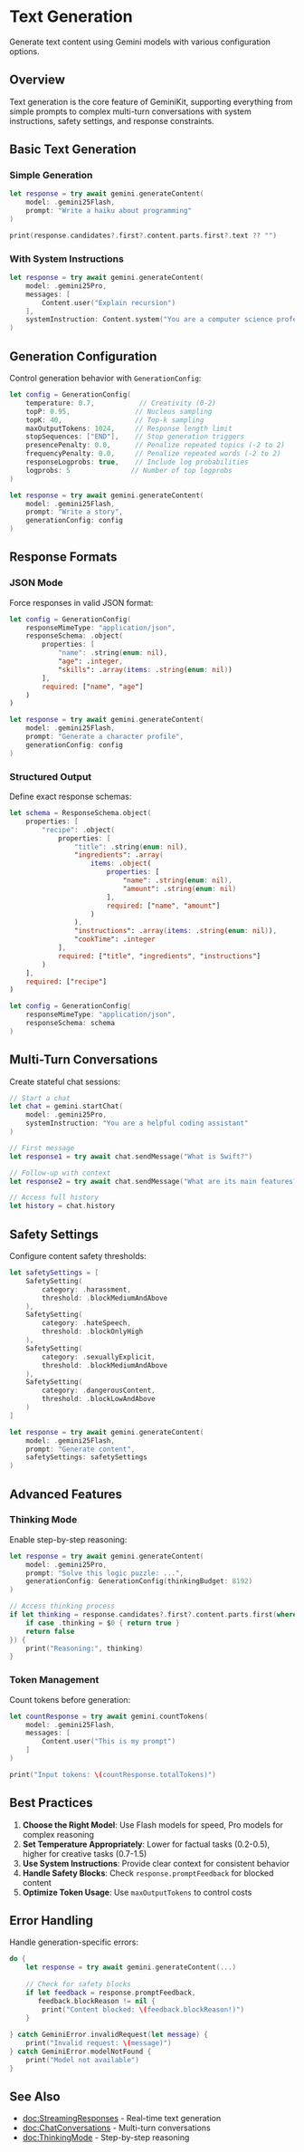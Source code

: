 # Text Generation

Generate text content using Gemini models with various configuration options.

## Overview

Text generation is the core feature of GeminiKit, supporting everything from simple prompts to complex multi-turn conversations with system instructions, safety settings, and response constraints.

## Basic Text Generation

### Simple Generation

```swift
let response = try await gemini.generateContent(
    model: .gemini25Flash,
    prompt: "Write a haiku about programming"
)

print(response.candidates?.first?.content.parts.first?.text ?? "")
```

### With System Instructions

```swift
let response = try await gemini.generateContent(
    model: .gemini25Pro,
    messages: [
        Content.user("Explain recursion")
    ],
    systemInstruction: Content.system("You are a computer science professor. Explain concepts clearly with examples.")
)
```

## Generation Configuration

Control generation behavior with `GenerationConfig`:

```swift
let config = GenerationConfig(
    temperature: 0.7,           // Creativity (0-2)
    topP: 0.95,                // Nucleus sampling
    topK: 40,                  // Top-k sampling
    maxOutputTokens: 1024,     // Response length limit
    stopSequences: ["END"],    // Stop generation triggers
    presencePenalty: 0.0,      // Penalize repeated topics (-2 to 2)
    frequencyPenalty: 0.0,     // Penalize repeated words (-2 to 2)
    responseLogprobs: true,    // Include log probabilities
    logprobs: 5               // Number of top logprobs
)

let response = try await gemini.generateContent(
    model: .gemini25Flash,
    prompt: "Write a story",
    generationConfig: config
)
```

## Response Formats

### JSON Mode

Force responses in valid JSON format:

```swift
let config = GenerationConfig(
    responseMimeType: "application/json",
    responseSchema: .object(
        properties: [
            "name": .string(enum: nil),
            "age": .integer,
            "skills": .array(items: .string(enum: nil))
        ],
        required: ["name", "age"]
    )
)

let response = try await gemini.generateContent(
    model: .gemini25Flash,
    prompt: "Generate a character profile",
    generationConfig: config
)
```

### Structured Output

Define exact response schemas:

```swift
let schema = ResponseSchema.object(
    properties: [
        "recipe": .object(
            properties: [
                "title": .string(enum: nil),
                "ingredients": .array(
                    items: .object(
                        properties: [
                            "name": .string(enum: nil),
                            "amount": .string(enum: nil)
                        ],
                        required: ["name", "amount"]
                    )
                ),
                "instructions": .array(items: .string(enum: nil)),
                "cookTime": .integer
            ],
            required: ["title", "ingredients", "instructions"]
        )
    ],
    required: ["recipe"]
)

let config = GenerationConfig(
    responseMimeType: "application/json",
    responseSchema: schema
)
```

## Multi-Turn Conversations

Create stateful chat sessions:

```swift
// Start a chat
let chat = gemini.startChat(
    model: .gemini25Pro,
    systemInstruction: "You are a helpful coding assistant"
)

// First message
let response1 = try await chat.sendMessage("What is Swift?")

// Follow-up with context
let response2 = try await chat.sendMessage("What are its main features?")

// Access full history
let history = chat.history
```

## Safety Settings

Configure content safety thresholds:

```swift
let safetySettings = [
    SafetySetting(
        category: .harassment,
        threshold: .blockMediumAndAbove
    ),
    SafetySetting(
        category: .hateSpeech,
        threshold: .blockOnlyHigh
    ),
    SafetySetting(
        category: .sexuallyExplicit,
        threshold: .blockMediumAndAbove
    ),
    SafetySetting(
        category: .dangerousContent,
        threshold: .blockLowAndAbove
    )
]

let response = try await gemini.generateContent(
    model: .gemini25Flash,
    prompt: "Generate content",
    safetySettings: safetySettings
)
```

## Advanced Features

### Thinking Mode

Enable step-by-step reasoning:

```swift
let response = try await gemini.generateContent(
    model: .gemini25Pro,
    prompt: "Solve this logic puzzle: ...",
    generationConfig: GenerationConfig(thinkingBudget: 8192)
)

// Access thinking process
if let thinking = response.candidates?.first?.content.parts.first(where: { 
    if case .thinking = $0 { return true }
    return false
}) {
    print("Reasoning:", thinking)
}
```

### Token Management

Count tokens before generation:

```swift
let countResponse = try await gemini.countTokens(
    model: .gemini25Flash,
    messages: [
        Content.user("This is my prompt")
    ]
)

print("Input tokens: \(countResponse.totalTokens)")
```

## Best Practices

1. **Choose the Right Model**: Use Flash models for speed, Pro models for complex reasoning
2. **Set Temperature Appropriately**: Lower for factual tasks (0.2-0.5), higher for creative tasks (0.7-1.5)
3. **Use System Instructions**: Provide clear context for consistent behavior
4. **Handle Safety Blocks**: Check `response.promptFeedback` for blocked content
5. **Optimize Token Usage**: Use `maxOutputTokens` to control costs

## Error Handling

Handle generation-specific errors:

```swift
do {
    let response = try await gemini.generateContent(...)
    
    // Check for safety blocks
    if let feedback = response.promptFeedback,
       feedback.blockReason != nil {
        print("Content blocked: \(feedback.blockReason!)")
    }
    
} catch GeminiError.invalidRequest(let message) {
    print("Invalid request: \(message)")
} catch GeminiError.modelNotFound {
    print("Model not available")
}
```

## See Also

- <doc:StreamingResponses> - Real-time text generation
- <doc:ChatConversations> - Multi-turn conversations
- <doc:ThinkingMode> - Step-by-step reasoning
